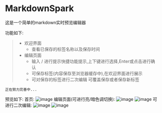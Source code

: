 # MarkdownSpark
这是一个简单的markdown实时预览编辑器

功能如下:
> - 欢迎界面
>   - 查看已保存的标签名称以及保存时间 
> - 编辑页面
>   -  输入 / 进行提示快捷功能提示,上下键进行选择,Enter或点击进行确认
>   -  可保存标签(内容保存至浏览器缓存中),在欢迎界面进行展示
>   -  可对保存的标签进行二次编辑 可覆盖保存或者保存新标签


`正在努力完善中...`




预览如下:
首页:
![image](https://github.com/user-attachments/assets/268d8813-98c5-45dc-9ade-876090387cc8)
编辑页面(可进行亮/暗色调切换):
![image](https://github.com/user-attachments/assets/beae2d01-0358-45e3-9422-c1f6ce175294)
![image](https://github.com/user-attachments/assets/ded0fe6c-9764-4e6e-9771-d61ff7213235)
可进行二次编辑:
![image](https://github.com/user-attachments/assets/afd8f046-155c-4e6b-ae5e-1e3d1dea2fc7)
![image](https://github.com/user-attachments/assets/10e8760b-4ec8-44ac-bca8-f5bdd78bac14)

